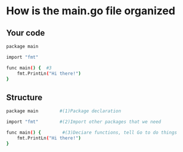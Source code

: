 # How is the main.go file organized

## Your code

```bash
package main

import "fmt"

func main() {  #3
    fmt.PrintLn("Hi there!")
}
```

## Structure

```bash
package main        #(1)Package declaration

import "fmt"        #(2)Import other packages that we need

func main() {        #(3)Deciare functions, tell Go to do things
    fmt.PrintLn("Hi there!")
}
```
